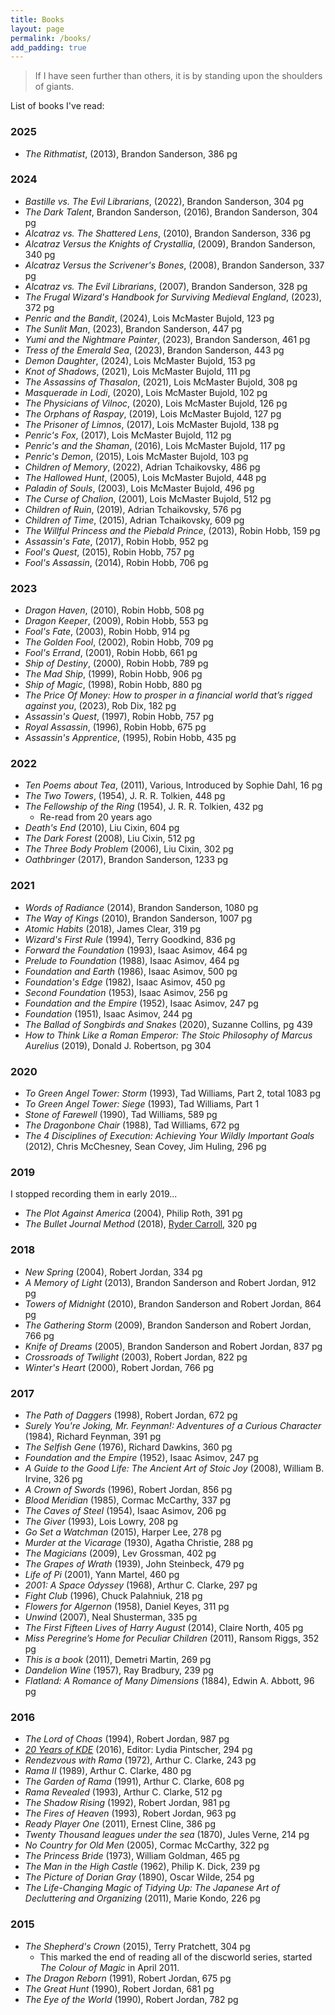 ```yaml
---
title: Books
layout: page
permalink: /books/
add_padding: true
---
```


> If I have seen further than others, it is by standing upon the shoulders of giants.

List of books I've read:

### 2025

* _The Rithmatist_, (2013), Brandon Sanderson, 386 pg

### 2024

* _Bastille vs. The Evil Librarians_, (2022), Brandon Sanderson, 304 pg
* _The Dark Talent_, Brandon Sanderson, (2016), Brandon Sanderson, 304 pg
* _Alcatraz vs. The Shattered Lens_, (2010), Brandon Sanderson, 336 pg
* _Alcatraz Versus the Knights of Crystallia_, (2009), Brandon Sanderson, 340 pg
* _Alcatraz Versus the Scrivener's Bones_, (2008), Brandon Sanderson, 337 pg
* _Alcatraz vs. The Evil Librarians_, (2007), Brandon Sanderson, 328 pg
* _The Frugal Wizard's Handbook for Surviving Medieval England_, (2023), 372 pg
* _Penric and the Bandit_, (2024), Lois McMaster Bujold, 123 pg
* _The Sunlit Man_, (2023), Brandon Sanderson, 447 pg
* _Yumi and the Nightmare Painter_, (2023), Brandon Sanderson, 461 pg
* _Tress of the Emerald Sea_, (2023), Brandon Sanderson, 443 pg
* _Demon Daughter_, (2024), Lois McMaster Bujold, 153 pg
* _Knot of Shadows_, (2021), Lois McMaster Bujold, 111 pg
* _The Assassins of Thasalon_, (2021), Lois McMaster Bujold, 308 pg
* _Masquerade in Lodi_, (2020), Lois McMaster Bujold, 102 pg
* _The Physicians of Vilnoc_, (2020), Lois McMaster Bujold, 126 pg
* _The Orphans of Raspay_, (2019), Lois McMaster Bujold, 127 pg
* _The Prisoner of Limnos_, (2017), Lois McMaster Bujold, 138 pg
* _Penric's Fox_, (2017), Lois McMaster Bujold, 112 pg
* _Penric's and the Shaman_, (2016), Lois McMaster Bujold, 117 pg
* _Penric's Demon_, (2015), Lois McMaster Bujold, 103 pg
* _Children of Memory_, (2022), Adrian Tchaikovsky, 486 pg
* _The Hallowed Hunt_, (2005), Lois McMaster Bujold, 448 pg
* _Paladin of Souls_, (2003), Lois McMaster Bujold, 496 pg
* _The Curse of Chalion_, (2001), Lois McMaster Bujold, 512 pg
* _Children of Ruin_, (2019), Adrian Tchaikovsky, 576 pg
* _Children of Time_, (2015), Adrian Tchaikovsky, 609 pg
* _The Willful Princess and the Piebald Prince_, (2013), Robin Hobb, 159 pg
* _Assassin's Fate_, (2017), Robin Hobb, 952 pg
* _Fool's Quest_, (2015), Robin Hobb, 757 pg
* _Fool's Assassin_, (2014), Robin Hobb, 706 pg

### 2023

* _Dragon Haven_, (2010), Robin Hobb, 508 pg
* _Dragon Keeper_, (2009), Robin Hobb, 553 pg
* _Fool's Fate_, (2003), Robin Hobb, 914 pg
* _The Golden Fool_, (2002), Robin Hobb, 709 pg
* _Fool's Errand_, (2001), Robin Hobb, 661 pg
* _Ship of Destiny_, (2000), Robin Hobb, 789 pg
* _The Mad Ship_, (1999), Robin Hobb, 906 pg
* _Ship of Magic_, (1998), Robin Hobb, 880 pg
* _The Price Of Money: How to prosper in a financial world that’s rigged against you_, (2023), Rob Dix, 182 pg
* _Assassin's Quest_, (1997), Robin Hobb, 757 pg
* _Royal Assassin_, (1996), Robin Hobb, 675 pg
* _Assassin's Apprentice_, (1995), Robin Hobb, 435 pg

### 2022

* _Ten Poems about Tea_, (2011), Various, Introduced by Sophie Dahl, 16 pg
* _The Two Towers_, (1954), J. R. R. Tolkien,  448 pg
* _The Fellowship of the Ring_ (1954), J. R. R. Tolkien, 432 pg
  * Re-read from 20 years ago
* _Death's End_ (2010), Liu Cixin, 604 pg
* _The Dark Forest_ (2008), Liu Cixin, 512 pg
* _The Three Body Problem_ (2006), Liu Cixin, 302 pg
* _Oathbringer_ (2017), Brandon Sanderson, 1233 pg

### 2021

* _Words of Radiance_ (2014), Brandon Sanderson, 1080 pg
* _The Way of Kings_ (2010), Brandon Sanderson, 1007 pg
* _Atomic Habits_ (2018), James Clear, 319 pg
* _Wizard's First Rule_ (1994), Terry Goodkind, 836 pg
* _Forward the Foundation_ (1993), Isaac Asimov, 464 pg
* _Prelude to Foundation_ (1988), Isaac Asimov, 464 pg
* _Foundation and Earth_ (1986), Isaac Asimov, 500 pg
* _Foundation's Edge_ (1982), Isaac Asimov, 450 pg
* _Second Foundation_ (1953), Isaac Asimov, 256 pg
* _Foundation and the Empire_ (1952), Isaac Asimov, 247 pg
* _Foundation_ (1951), Isaac Asimov, 244 pg
* _The Ballad of Songbirds and Snakes_ (2020), Suzanne Collins, pg 439
* _How to Think Like a Roman Emperor: The Stoic Philosophy of Marcus Aurelius_ (2019), Donald J. Robertson, pg 304

### 2020

* _To Green Angel Tower: Storm_ (1993), Tad Williams, Part 2, total 1083 pg
* _To Green Angel Tower: Siege_ (1993), Tad Williams, Part 1
* _Stone of Farewell_ (1990), Tad Williams, 589 pg
* _The Dragonbone Chair_ (1988), Tad Williams, 672 pg
* _The 4 Disciplines of Execution: Achieving Your Wildly Important Goals_ (2012),  Chris McChesney, Sean Covey, Jim Huling, 296 pg

### 2019

I stopped recording them in early 2019...

* _The Plot Against America_ (2004), Philip Roth, 391 pg
* _The Bullet Journal Method_ (2018), [Ryder Carroll](https://bulletjournal.com/), 320 pg

### 2018

* _New Spring_ (2004), Robert Jordan, 334 pg
* _A Memory of Light_ (2013), Brandon Sanderson and Robert Jordan, 912 pg
* _Towers of Midnight_ (2010), Brandon Sanderson and Robert Jordan, 864 pg
* _The Gathering Storm_ (2009), Brandon Sanderson and Robert Jordan, 766 pg
* _Knife of Dreams_ (2005), Brandon Sanderson and Robert Jordan, 837 pg
* _Crossroads of Twilight_ (2003), Robert Jordan, 822 pg
* _Winter's Heart_ (2000), Robert Jordan, 766 pg

### 2017

* _The Path of Daggers_ (1998), Robert Jordan, 672 pg
* _Surely You're Joking, Mr. Feynman!: Adventures of a Curious Character_ (1984), Richard Feynman, 391 pg
* _The Selfish Gene_ (1976), Richard Dawkins, 360 pg
* _Foundation and the Empire_ (1952), Isaac Asimov, 247 pg
* _A Guide to the Good Life: The Ancient Art of Stoic Joy_ (2008), William B. Irvine, 326 pg
* _A Crown of Swords_ (1996), Robert Jordan, 856 pg
* _Blood Meridian_ (1985), Cormac McCarthy, 337 pg
* _The Caves of Steel_ (1954), Isaac Asimov, 206 pg
* _The Giver_ (1993), Lois Lowry, 208 pg
* _Go Set a Watchman_ (2015), Harper Lee, 278 pg
* _Murder at the Vicarage_ (1930), Agatha Christie, 288 pg
* _The Magicians_ (2009), Lev Grossman, 402 pg
* _The Grapes of Wrath_ (1939), John Steinbeck, 479 pg
* _Life of Pi_ (2001), Yann Martel, 460 pg
* _2001: A Space Odyssey_ (1968), Arthur C. Clarke, 297 pg
* _Fight Club_ (1996), Chuck Palahniuk, 218 pg
* _Flowers for Algernon_ (1958), Daniel Keyes, 311 pg
* _Unwind_ (2007), Neal Shusterman, 335 pg
* _The First Fifteen Lives of Harry August_ (2014), Claire North, 405 pg
* _Miss Peregrine’s Home for Peculiar Children_ (2011), Ransom Riggs, 352 pg
* _This is a book_ (2011), Demetri Martin, 269 pg
* _Dandelion Wine_ (1957), Ray Bradbury, 239 pg
* _Flatland: A Romance of Many Dimensions_ (1884), Edwin A. Abbott, 96 pg

### 2016

* _The Lord of Choas_ (1994), Robert Jordan, 987 pg
* [_20 Years of KDE_](https://20years.kde.org/book/) (2016), Editor: Lydia Pintscher, 294 pg
* _Rendezvous with Rama_ (1972), Arthur C. Clarke, 243 pg
* _Rama II_ (1989), Arthur C. Clarke, 480 pg
* _The Garden of Rama_ (1991), Arthur C. Clarke, 608 pg
* _Rama Revealed_ (1993), Arthur C. Clarke, 512 pg
* _The Shadow Rising_ (1992), Robert Jordan, 981 pg
* _The Fires of Heaven_ (1993), Robert Jordan, 963 pg
* _Ready Player One_ (2011), Ernest Cline, 386 pg
* _Twenty Thousand leagues under the sea_ (1870), Jules Verne, 214 pg
* _No Country for Old Men_ (2005), Cormac McCarthy, 322 pg
* _The Princess Bride_ (1973), William Goldman, 465 pg
* _The Man in the High Castle_ (1962), Philip K. Dick, 239 pg
* _The Picture of Dorian Gray_ (1890), Oscar Wilde, 254 pg
* _The Life-Changing Magic of Tidying Up: The Japanese Art of Decluttering and Organizing_ (2011), Marie Kondo, 226 pg

### 2015

* _The Shepherd's Crown_ (2015), Terry Pratchett, 304 pg
  * This marked the end of reading all of the discworld series, started _The Colour of Magic_ in April 2011.
* _The Dragon Reborn_ (1991), Robert Jordan, 675 pg
* _The Great Hunt_ (1990), Robert Jordan, 681 pg
* _The Eye of the World_ (1990), Robert Jordan, 782 pg
